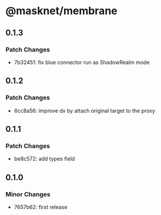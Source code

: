 # @masknet/membrane

## 0.1.3

### Patch Changes

-   7b32451: fix blue connector run as ShadowRealm mode

## 0.1.2

### Patch Changes

-   6cc8a56: improve dx by attach original target to the proxy

## 0.1.1

### Patch Changes

-   be8c572: add types field

## 0.1.0

### Minor Changes

-   7657b62: first release
